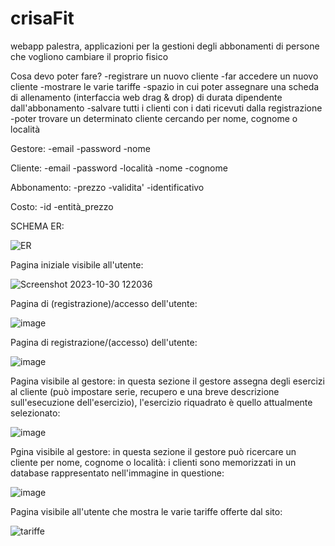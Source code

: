 # crisaFit

webapp palestra, applicazioni per la gestioni degli abbonamenti di persone che vogliono cambiare il proprio fisico

Cosa devo poter fare?
-registrare un nuovo cliente
-far accedere un nuovo cliente
-mostrare le varie tariffe 
-spazio in cui poter assegnare una scheda di allenamento (interfaccia web drag & drop) di durata dipendente dall'abbonamento
-salvare tutti i clienti con i dati ricevuti dalla registrazione
-poter trovare un determinato cliente cercando per nome, cognome o località


Gestore:
-email
-password
-nome

Cliente:
-email
-password
-località
-nome
-cognome

Abbonamento:
-prezzo
-validita'
-identificativo

Costo:
-id
-entità_prezzo

SCHEMA ER:

![ER](https://github.com/CrisafulliPasquale/crisaFit/assets/101709329/777b9035-2a49-4943-bd0c-f0f40dbd4a91)






Pagina iniziale visibile all'utente:

![Screenshot 2023-10-30 122036](https://github.com/CrisafulliPasquale/crisaFit/assets/101709329/87fe733e-bb34-4e1e-a138-21079b3c506d)

Pagina di (registrazione)/accesso dell'utente:

![image](https://github.com/CrisafulliPasquale/crisaFit/assets/101709329/e63e546a-4aa9-41ca-be1a-6b5e94440f81)

Pagina di registrazione/(accesso) dell'utente:

![image](https://github.com/CrisafulliPasquale/crisaFit/assets/101709329/7c392175-5c0f-40d9-a5d1-e952ad52dadb)

Pagina visibile al gestore: in questa sezione il gestore assegna degli esercizi al cliente (può impostare serie, recupero e una breve descrizione sull'esecuzione dell'esercizio), l'esercizio riquadrato è quello attualmente selezionato:

![image](https://github.com/CrisafulliPasquale/crisaFit/assets/101709329/b425881a-4cb8-4ac0-9575-49eec3e002d9)

Pgina visibile al gestore: in questa sezione il gestore può ricercare un cliente per nome, cognome o località: i clienti sono memorizzati in un database rappresentato nell'immagine in questione:

![image](https://github.com/CrisafulliPasquale/crisaFit/assets/101709329/c8dbb0a6-7010-47d7-80e0-bf9698d589d6)

Pagina visibile all'utente che mostra le varie tariffe offerte dal sito:

![tariffe](https://github.com/CrisafulliPasquale/crisaFit/assets/101709329/15fb2a7d-f797-4a35-b9eb-f229b5e42593)













